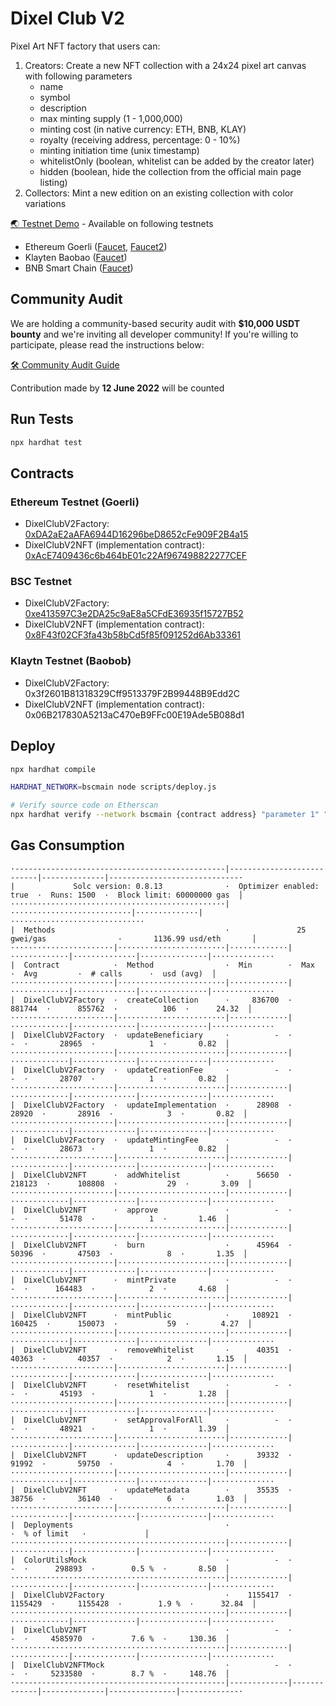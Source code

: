 # Dixel Club V2

Pixel Art NFT factory that users can:
1. Creators: Create a new NFT collection with a 24x24 pixel art canvas with following parameters
    - name
    - symbol
    - description
    - max minting supply (1 - 1,000,000)
    - minting cost (in native currency: ETH, BNB, KLAY)
    - royalty (receiving address, percentage: 0 - 10%)
    - minting initiation time (unix timestamp)
    - whitelistOnly (boolean, whitelist can be added by the creator later)
    - hidden (boolean, hide the collection from the official main page listing)
2. Collectors: Mint a new edition on an existing collection with color variations

[🌏 Testnet Demo](https://v2testnet.dixel.club/) - Available on following testnets
- Ethereum Goerli ([Faucet](https://goerli-faucet.mudit.blog/), [Faucet2](https://faucet.paradigm.xyz/))
- Klayten Baobao ([Faucet](https://baobab.wallet.klaytn.foundation/faucet))
- BNB Smart Chain ([Faucet](https://testnet.binance.org/faucet-smart))

## Community Audit
We are holding a community-based security audit with **$10,000 USDT bounty** and we're inviting all developer community!
If you're willing to participate, please read the instructions below:

[🛠 Community Audit Guide](https://github.com/Steemhunt/dixel-v2-contract/blob/main/COMMUNITY_AUDIT.md)

Contribution made by **12 June 2022** will be counted

## Run Tests
```bash
npx hardhat test
```

## Contracts

### Ethereum Testnet (Goerli)
- DixelClubV2Factory: [0xDA2aE2aAFA6944D16296beD8652cFe909F2B4a15](https://goerli.etherscan.io/address/0xDA2aE2aAFA6944D16296beD8652cFe909F2B4a15#code)
- DixelClubV2NFT (implementation contract): [0xAcE7409436c6b464bE01c22Af967498822277CEF](https://goerli.etherscan.io/address/0xAcE7409436c6b464bE01c22Af967498822277CEF#code)

### BSC Testnet
- DixelClubV2Factory: [0xe413597C3e2DA25c9aE8a5CFdE36935f15727B52](https://testnet.bscscan.com/address/0xe413597C3e2DA25c9aE8a5CFdE36935f15727B52#code)
- DixelClubV2NFT (implementation contract): [0x8F43f02CF3fa43b58bCd5f85f091252d6Ab33361](https://testnet.bscscan.com/address/0x8F43f02CF3fa43b58bCd5f85f091252d6Ab33361#code)

### Klaytn Testnet (Baobob)
- DixelClubV2Factory: 0x3f2601B81318329Cff9513379F2B99448B9Edd2C
- DixelClubV2NFT (implementation contract): 0x06B217830A5213aC470eB9FFc00E19Ade5B088d1

## Deploy
```bash
npx hardhat compile

HARDHAT_NETWORK=bscmain node scripts/deploy.js

# Verify source code on Etherscan
npx hardhat verify --network bscmain {contract address} "parameter 1" "parameter 2"
```

## Gas Consumption
```
·-----------------------------------------------|---------------------------|--------------|-----------------------------·
|             Solc version: 0.8.13              ·  Optimizer enabled: true  ·  Runs: 1500  ·  Block limit: 60000000 gas  │
················································|···························|··············|······························
|  Methods                                      ·               25 gwei/gas                ·       1136.99 usd/eth       │
·······················|························|·············|·············|··············|···············|··············
|  Contract            ·  Method                ·  Min        ·  Max        ·  Avg         ·  # calls      ·  usd (avg)  │
·······················|························|·············|·············|··············|···············|··············
|  DixelClubV2Factory  ·  createCollection      ·     836700  ·     881744  ·      855762  ·          106  ·      24.32  │
·······················|························|·············|·············|··············|···············|··············
|  DixelClubV2Factory  ·  updateBeneficiary     ·          -  ·          -  ·       28965  ·            1  ·       0.82  │
·······················|························|·············|·············|··············|···············|··············
|  DixelClubV2Factory  ·  updateCreationFee     ·          -  ·          -  ·       28707  ·            1  ·       0.82  │
·······················|························|·············|·············|··············|···············|··············
|  DixelClubV2Factory  ·  updateImplementation  ·      28908  ·      28920  ·       28916  ·            3  ·       0.82  │
·······················|························|·············|·············|··············|···············|··············
|  DixelClubV2Factory  ·  updateMintingFee      ·          -  ·          -  ·       28673  ·            1  ·       0.82  │
·······················|························|·············|·············|··············|···············|··············
|  DixelClubV2NFT      ·  addWhitelist          ·      56650  ·     218123  ·      108808  ·           29  ·       3.09  │
·······················|························|·············|·············|··············|···············|··············
|  DixelClubV2NFT      ·  approve               ·          -  ·          -  ·       51478  ·            1  ·       1.46  │
·······················|························|·············|·············|··············|···············|··············
|  DixelClubV2NFT      ·  burn                  ·      45964  ·      50396  ·       47503  ·            8  ·       1.35  │
·······················|························|·············|·············|··············|···············|··············
|  DixelClubV2NFT      ·  mintPrivate           ·          -  ·          -  ·      164483  ·            2  ·       4.68  │
·······················|························|·············|·············|··············|···············|··············
|  DixelClubV2NFT      ·  mintPublic            ·     108921  ·     160425  ·      150073  ·           59  ·       4.27  │
·······················|························|·············|·············|··············|···············|··············
|  DixelClubV2NFT      ·  removeWhitelist       ·      40351  ·      40363  ·       40357  ·            2  ·       1.15  │
·······················|························|·············|·············|··············|···············|··············
|  DixelClubV2NFT      ·  resetWhitelist        ·          -  ·          -  ·       45193  ·            1  ·       1.28  │
·······················|························|·············|·············|··············|···············|··············
|  DixelClubV2NFT      ·  setApprovalForAll     ·          -  ·          -  ·       48921  ·            1  ·       1.39  │
·······················|························|·············|·············|··············|···············|··············
|  DixelClubV2NFT      ·  updateDescription     ·      39332  ·      91992  ·       59750  ·            4  ·       1.70  │
·······················|························|·············|·············|··············|···············|··············
|  DixelClubV2NFT      ·  updateMetadata        ·      35535  ·      38756  ·       36140  ·            6  ·       1.03  │
·······················|························|·············|·············|··············|···············|··············
|  Deployments                                  ·                                          ·  % of limit   ·             │
················································|·············|·············|··············|···············|··············
|  ColorUtilsMock                               ·          -  ·          -  ·      298893  ·        0.5 %  ·       8.50  │
················································|·············|·············|··············|···············|··············
|  DixelClubV2Factory                           ·    1155417  ·    1155429  ·     1155428  ·        1.9 %  ·      32.84  │
················································|·············|·············|··············|···············|··············
|  DixelClubV2NFT                               ·          -  ·          -  ·     4585970  ·        7.6 %  ·     130.36  │
················································|·············|·············|··············|···············|··············
|  DixelClubV2NFTMock                           ·          -  ·          -  ·     5233580  ·        8.7 %  ·     148.76  │
·-----------------------------------------------|-------------|-------------|--------------|---------------|-------------·
```
